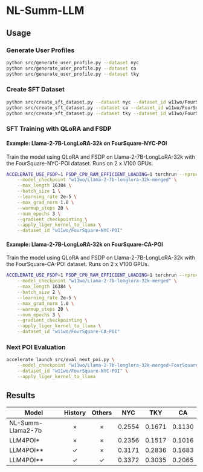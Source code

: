 # NL-Summ-LLM

## Usage

### Generate User Profiles

```sh
python src/generate_user_profile.py --dataset nyc
python src/generate_user_profile.py --dataset ca
python src/generate_user_profile.py --dataset tky
```

### Create SFT Dataset

```sh
python src/create_sft_dataset.py --dataset nyc --dataset_id w11wo/FourSquare-NYC-POI
python src/create_sft_dataset.py --dataset ca --dataset_id w11wo/FourSquare-CA-POI
python src/create_sft_dataset.py --dataset tky --dataset_id w11wo/FourSquare-TKY-POI
```

### SFT Training with QLoRA and FSDP

#### Example: Llama-2-7B-LongLoRA-32k on FourSquare-NYC-POI

Train the model using QLoRA and FSDP on Llama-2-7B-LongLoRA-32k with the FourSquare-NYC-POI dataset. Runs on 2 x V100 GPUs.

```sh
ACCELERATE_USE_FSDP=1 FSDP_CPU_RAM_EFFICIENT_LOADING=1 torchrun --nproc_per_node=2 src/train_sft_qlora_fsdp.py \
    --model_checkpoint "w11wo/Llama-2-7b-longlora-32k-merged" \
    --max_length 16384 \
    --batch_size 1 \
    --learning_rate 2e-5 \
    --max_grad_norm 1.0 \
    --warmup_steps 20 \
    --num_epochs 3 \
    --gradient_checkpointing \
    --apply_liger_kernel_to_llama \
    --dataset_id "w11wo/FourSquare-NYC-POI"
```

#### Example: Llama-2-7B-LongLoRA-32k on FourSquare-CA-POI

Train the model using QLoRA and FSDP on Llama-2-7B-LongLoRA-32k with the FourSquare-CA-POI dataset. Runs on 2 x V100 GPUs.

```sh
ACCELERATE_USE_FSDP=1 FSDP_CPU_RAM_EFFICIENT_LOADING=1 torchrun --nproc_per_node=2 src/train_sft_qlora_fsdp.py \
    --model_checkpoint "w11wo/Llama-2-7b-longlora-32k-merged" \
    --max_length 16384 \
    --batch_size 2 \
    --learning_rate 2e-5 \
    --max_grad_norm 1.0 \
    --warmup_steps 20 \
    --num_epochs 3 \
    --gradient_checkpointing \
    --apply_liger_kernel_to_llama \
    --dataset_id "w11wo/FourSquare-CA-POI"
```

### Next POI Evaluation

```sh
accelerate launch src/eval_next_poi.py \
    --model_checkpoint "w11wo/Llama-2-7b-longlora-32k-merged-FourSquare-NYC-POI" \
    --dataset_id "w11wo/FourSquare-NYC-POI" \
    --apply_liger_kernel_to_llama
```

## Results

| Model             | History | Others |  NYC   |  TKY   |   CA   |
| ----------------- | :-----: | :----: | :----: | :----: | :----: |
| NL-Summ-Llama2-7b |    ×    |   ×    | 0.2554 | 0.1671 | 0.1130 |
| LLM4POI*          |    ×    |   ×    | 0.2356 | 0.1517 | 0.1016 |
| LLM4POI**         |    ✓    |   ×    | 0.3171 | 0.2836 | 0.1683 |
| LLM4POI**         |    ✓    |   ✓    | 0.3372 | 0.3035 | 0.2065 |